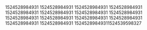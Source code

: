 1524528984931
1524528984931
1524528984931
1524528984931
1524528984931
1524528984931
1524528984931
1524528984931
1524528984931
1524528984931
1524528984931
1524528984931
1524528984931
1524528984931
15245289849311524539598327